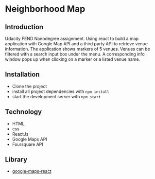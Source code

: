 # Neighborhood Map

## Introduction

Udacity FEND Nanodegree assignment.  Using react to build a map application with Google Map API and a third party API to retrieve venue information.  The application shows markers of 5 venues.  Venues can be filtered with a search input box under the menu.  A corresponding info window pops up when clicking on a marker or a listed venue name.

## Installation

* Clone the project
* install all project dependencies with `npm install`
* start the development server with `npm start`

## Technology

* HTML
* css
* ReactJs
* Google Maps API
* Foursquare API

## Library

* [google-maps-react](https://github.com/fullstackreact/google-maps-react)
